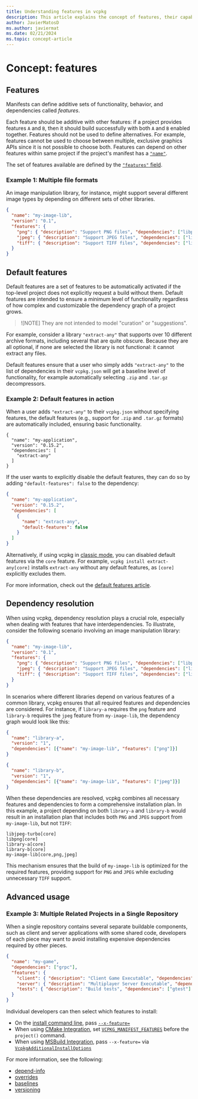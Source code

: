 ```yaml
---
title: Understanding features in vcpkg
description: This article explains the concept of features, their capabilities, and their expected contents in detail.
author: JavierMatosD
ms.author: javiermat
ms.date: 02/21/2024
ms.topic: concept-article
---
```


# Concept: features

## Features

Manifests can define additive sets of functionality, behavior, and dependencies called _features_.

Each feature should be additive with other features: if a project provides features `A` and `B`, then it should build successfully with both `A` and `B` enabled together. Features should not be used to define alternatives. For example, features cannot be used to choose between multiple, exclusive graphics APIs since it is not possible to choose both. Features can depend on other features within same project if the project's manifest has a [`"name"`](../reference/vcpkg-json.md#name).

The set of features available are defined by the [`"features"` field](../reference/vcpkg-json.md#features).

### Example 1: Multiple file formats

An image manipulation library, for instance, might support several different image types by depending on different sets of other libraries.

```json
{
  "name": "my-image-lib",
  "version": "0.1",
  "features": {
    "png": { "description": "Support PNG files", "dependencies": ["libpng"]},
    "jpeg": { "description": "Support JPEG files", "dependencies": ["libjpeg-turbo"]},
    "tiff": { "description": "Support TIFF files", "dependencies": ["libtiff"]},
  }
}
```


## Default features

Default features are a set of features to be automatically activated if the top-level project does not explicitly request a build without them. Default features are intended to ensure a minimum level of functionality regardless of how complex and customizable the dependency graph of a project grows. 

>![NOTE]
> They are not intended to model "curation" or "suggestions".

For example, consider a library `"extract-any"` that supports over 10 different archive formats, including several that are quite obscure. Because they are all optional, if none are selected the library is not functional: it cannot extract any files.

Default features ensure that a user who simply adds `"extract-any"` to the list of dependencies in their `vcpkg.json` will get a baseline level of functionality, for example automatically selecting `.zip` and `.tar.gz` decompressors.

### Example 2: Default features in action

When a user adds `"extract-any"` to their `vcpkg.json` without specifying features, the default features (e.g., support for `.zip` and `.tar.gz` formats) are automatically included, ensuring basic functionality.

```
{
  "name": "my-application",
  "version": "0.15.2",
  "dependencies": [
    "extract-any"
  ]
}
```

If the user wants to explicitly disable the default features, they can do so by adding `"default-features": false` to the dependency:

```json
{
  "name": "my-application",
  "version": "0.15.2",
  "dependencies": [
    {
      "name": "extract-any",
      "default-features": false
    }
  ]
}
```

Alternatively, if using vcpkg in [classic mode](../consume/classic-mode.md), you can disabled default features via the `core` feature. For example, `vcpkg install extract-any[core]` installs `extract-any` without any default features, as `[core]` explicitly excludes them.

For more information, check out the [default features article](default-features.md).

## Dependency resolution

When using vcpkg, dependency resolution plays a crucial role, especially when dealing with features that have interdependencies. To illustrate, consider the following scenario involving an image manipulation library:


```json
{
  "name": "my-image-lib",
  "version": "0.1",
  "features": {
    "png": { "description": "Support PNG files", "dependencies": ["libpng"]},
    "jpeg": { "description": "Support JPEG files", "dependencies": ["libjpeg-turbo"]},
    "tiff": { "description": "Support TIFF files", "dependencies": ["libtiff"]},
  }
}
```

In scenarios where different libraries depend on various features of a common library, vcpkg ensures that all required features and dependencies are considered. For instance, if `library-a` requires the `png` feature and `library-b` requires the `jpeg` feature from `my-image-lib`, the dependency graph would look like this:

```json
{
  "name": "library-a",
  "version": "1",
  "dependencies": [{"name": "my-image-lib", "features": ["png"]}]
}
```

```json
{
  "name": "library-b",
  "version": "1",
  "dependencies": [{"name": "my-image-lib", "features": ["jpeg"]}]
}
```

When these dependencies are resolved, vcpkg combines all necessary features and dependencies to form a comprehensive installation plan. In this example, a project depending on both `library-a` and `library-b` would result in an installation plan that includes both `PNG` and `JPEG` support from `my-image-lib`, but not `TIFF`:

```
libjpeg-turbo[core]
libpng[core]
library-a[core]
library-b[core]
my-image-lib[core,png,jpeg]
```

This mechanism ensures that the build of `my-image-lib` is optimized for the required features, providing support for `PNG` and `JPEG` while excluding unnecessary `TIFF` support.

## Advanced usage

### Example 3: Multiple Related Projects in a Single Repository

When a single repository contains several separate buildable components, such as client and server applications with some shared code, developers of each piece may want to avoid installing expensive dependencies required by other pieces.

```json
{
  "name": "my-game",
  "dependencies": ["grpc"],
  "features": {
    "client": { "description": "Client Game Executable", "dependencies": ["sdl2", "bullet3"]},
    "server": { "description": "Multiplayer Server Executable", "dependencies": ["proxygen"]},
    "tests": { "description": "Build tests", "dependencies": ["gtest"] }
  }
}
```

Individual developers can then select which features to install:

- On the [install command line](../commands/install.md), pass [`--x-feature=`](../commands/install.md#feature)
- When using [CMake Integration](../users/buildsystems/cmake-integration.md), set [`VCPKG_MANIFEST_FEATURES`](../users/buildsystems/cmake-integration.md#vcpkg_manifest_features) before the `project()` command.
- When using [MSBuild Integration](../users/buildsystems/msbuild-integration.md), pass `--x-feature=` via [`VcpkgAdditionalInstallOptions`](../users/buildsystems/msbuild-integration.md#vcpkg-additional-install-options)

For more information, see the following:

* [depend-info](../commands/depend-info.md)
* [overrides](../reference/vcpkg-json.md#overrides)
* [baselines](../users/versioning.md#baselines)
* [versioning](../users/versioning.md)
